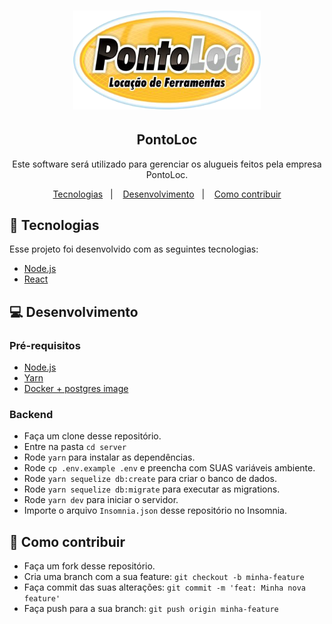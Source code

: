 <h1 align="center">
  <img alt="PontoLoc" title="Pontoloc" src=".github/logo.png" width="300px" />
</h1>

<h2 align="center">
 PontoLoc
</h2>

<p align="center">Este software será utilizado para gerenciar os alugueis feitos pela empresa PontoLoc.</p>

<p align="center">
 <a href="#rocket-tecnologias">Tecnologias</a>&nbsp;&nbsp;&nbsp;|&nbsp;&nbsp;&nbsp;
 <a href="#computer-desenvolvimento">Desenvolvimento</a>&nbsp;&nbsp;&nbsp;|&nbsp;&nbsp;&nbsp;
 <a href="#-como-contribuir">Como contribuir</a>
</p>


## :rocket: Tecnologias

Esse projeto foi desenvolvido com as seguintes tecnologias:

- [Node.js](https://nodejs.org/en/)
- [React](https://reactjs.org/)

## :computer: Desenvolvimento

### Pré-requisitos

- [Node.js](https://nodejs.org/en/)
- [Yarn](https://yarnpkg.com/pt-BR/docs/install)
- [Docker + postgres image](https://hub.docker.com/_/postgres)

### Backend

- Faça um clone desse repositório.
- Entre na pasta `cd server`
- Rode `yarn` para instalar as dependências.
- Rode `cp .env.example .env` e preencha com SUAS variáveis ambiente.
- Rode `yarn sequelize db:create` para criar o banco de dados.
- Rode `yarn sequelize db:migrate` para executar as migrations.
- Rode `yarn dev` para iniciar o servidor.
- Importe o arquivo `Insomnia.json` desse repositório no Insomnia.

## 🤔 Como contribuir

- Faça um fork desse repositório.
- Cria uma branch com a sua feature: `git checkout -b minha-feature`
- Faça commit das suas alterações: `git commit -m 'feat: Minha nova feature'`
- Faça push para a sua branch: `git push origin minha-feature`
